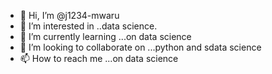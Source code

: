 - 👋 Hi, I’m @j1234-mwaru
- 👀 I’m interested in ..data science.
- 🌱 I’m currently learning ...on data science
- 💞️ I’m looking to collaborate on ...python and sdata science
- 📫 How to reach me ...on data science

<!---
j1234-mwaru/j1234-mwaru is a ✨ special ✨ repository because its `README.md` (this file) appears on your GitHub profile.
You can click the Preview link to take a look at your changes.
--->
